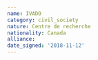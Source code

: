 ```yaml
---
name: IVADO
category: civil_society
nature: Centre de recherche
nationality: Canada
alliance: 
date_signed: '2018-11-12'
---
```

    